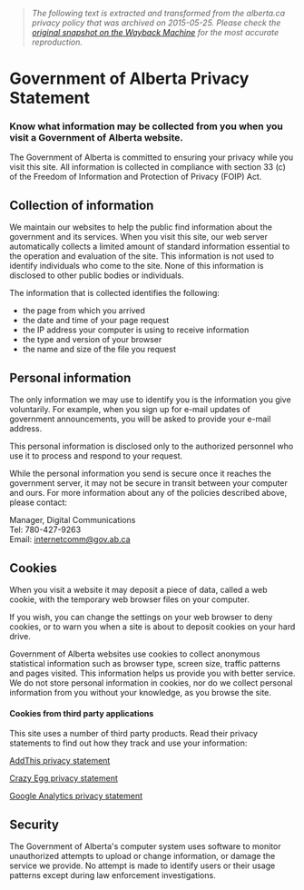 > *The following text is extracted and transformed from the alberta.ca privacy policy that was archived on 2015-05-25. Please check the [original snapshot on the Wayback Machine](https://web.archive.org/web/20150525001204id_/http%3A//alberta.ca/privacystatement.cfm) for the most accurate reproduction.*

# Government of Alberta Privacy Statement

### Know what information may be collected from you when you visit a Government of Alberta website.

The Government of Alberta is committed to ensuring your privacy while you visit this site. All information is collected in compliance with section 33 (c) of the Freedom of Information and Protection of Privacy (FOIP) Act.

## Collection of information

We maintain our websites to help the public find information about the government and its services. When you visit this site, our web server automatically collects a limited amount of standard information essential to the operation and evaluation of the site. This information is not used to identify individuals who come to the site. None of this information is disclosed to other public bodies or individuals.

The information that is collected identifies the following:

  * the page from which you arrived
  * the date and time of your page request
  * the IP address your computer is using to receive information
  * the type and version of your browser
  * the name and size of the file you request



## Personal information

The only information we may use to identify you is the information you give voluntarily. For example, when you sign up for e-mail updates of government announcements, you will be asked to provide your e-mail address.

This personal information is disclosed only to the authorized personnel who use it to process and respond to your request.

While the personal information you send is secure once it reaches the government server, it may not be secure in transit between your computer and ours. For more information about any of the policies described above, please contact:

Manager, Digital Communications  
Tel: 780-427-9263  
Email: [internetcomm@gov.ab.ca](mailto:internetcomm@gov.ab.ca)

## Cookies

When you visit a website it may deposit a piece of data, called a web cookie, with the temporary web browser files on your computer.

If you wish, you can change the settings on your web browser to deny cookies, or to warn you when a site is about to deposit cookies on your hard drive.

Government of Alberta websites use cookies to collect anonymous statistical information such as browser type, screen size, traffic patterns and pages visited. This information helps us provide you with better service. We do not store personal information in cookies, nor do we collect personal information from you without your knowledge, as you browse the site.

#### Cookies from third party applications

This site uses a number of third party products. Read their privacy statements to find out how they track and use your information:

[AddThis privacy statement](http://www.addthis.com/privacy)

[Crazy Egg privacy statement](http://www.crazyegg.com/privacy)

[Google Analytics privacy statement](http://www.google.ca/analytics/learn/privacy.html)

## Security

The Government of Alberta's computer system uses software to monitor unauthorized attempts to upload or change information, or damage the service we provide. No attempt is made to identify users or their usage patterns except during law enforcement investigations.
